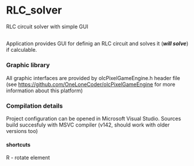 # RLC_solver
RLC circuit solver with simple GUI

##
Application provides GUI for definig an RLC circuit and solves it (***will solve***) if calculable.


### Graphic library
All graphic interfaces are provided by olcPixelGameEngine.h header file (see https://github.com/OneLoneCoder/olcPixelGameEngine for more information about this platform)


### Compilation details

Project configuration can be opened in Microsoft Visual Studio. Sources build succesfuly with MSVC compiler (v142, should work with older versions too)


#### shortcuts
R - rotate element

